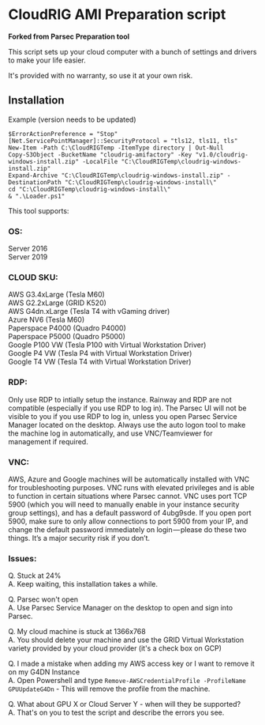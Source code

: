 # CloudRIG AMI Preparation script 

**Forked from Parsec Preparation tool**

This script sets up your cloud computer with a bunch of settings and drivers
to make your life easier.  
                    
It's provided with no warranty, so use it at your own risk.

## Installation
Example (version needs to be updated)
```
$ErrorActionPreference = "Stop"
[Net.ServicePointManager]::SecurityProtocol = "tls12, tls11, tls"
New-Item -Path C:\CloudRIGTemp -ItemType directory | Out-Null
Copy-S3Object -BucketName "cloudrig-amifactory" -Key "v1.0/cloudrig-windows-install.zip" -LocalFile "C:\CloudRIGTemp\cloudrig-windows-install.zip"
Expand-Archive "C:\CloudRIGTemp\cloudrig-windows-install.zip" -DestinationPath "C:\CloudRIGTemp\cloudrig-windows-install\"
cd "C:\CloudRIGTemp\cloudrig-windows-install\"
& ".\Loader.ps1"
```


This tool supports:

### OS:
Server 2016  
Server 2019
                    
### CLOUD SKU:
AWS G3.4xLarge    (Tesla M60)  
AWS G2.2xLarge    (GRID K520)  
AWS G4dn.xLarge   (Tesla T4 with vGaming driver)  
Azure NV6         (Tesla M60)  
Paperspace P4000  (Quadro P4000)  
Paperspace P5000  (Quadro P5000)  
Google P100 VW    (Tesla P100 with Virtual Workstation Driver)  
Google P4 VW      (Tesla P4 with Virtual Workstation Driver)  
Google T4 VW      (Tesla T4 with Virtual Workstation Driver)  

### RDP:  
Only use RDP to intially setup the instance. Rainway and RDP are not compatible (especially if you use RDP to log in). The Parsec UI will not be visible to you if you use RDP to log in, unless you open Parsec Service Manager located on the desktop.  Always use the auto logon tool to make the machine log in automatically, and use VNC/Teamviewer for management if required.  

### VNC:
AWS, Azure and Google machines will be automatically installed with VNC for troubleshooting purposes. VNC runs with elevated privileges and is able to function in certain situations where Parsec cannot. VNC uses port TCP 5900 (which you will need to manually enable in your instance security group settings), and has a default password of 4ubg9sde. If you open port 5900, make sure to only allow connections to port 5900 from your IP, and change the default password immediately on login — please do these two things. It’s a major security risk if you don’t.

### Issues:
Q. Stuck at 24%  
A. Keep waiting, this installation takes a while.

Q. Parsec won't open  
A. Use Parsec Service Manager on the desktop to open and sign into Parsec.

Q. My cloud machine is stuck at 1366x768  
A. You should delete your machine and use the GRID Virtual Workstation variety provided by your cloud provider (it's a check box on GCP)

Q. I made a mistake when adding my AWS access key or I want to remove it on my G4DN Instance  
A. Open Powershell and type `Remove-AWSCredentialProfile -ProfileName GPUUpdateG4Dn` - This will remove the profile from the machine.

Q. What about GPU X or Cloud Server Y - when will they be supported?  
A. That's on you to test the script and describe the errors you see.



